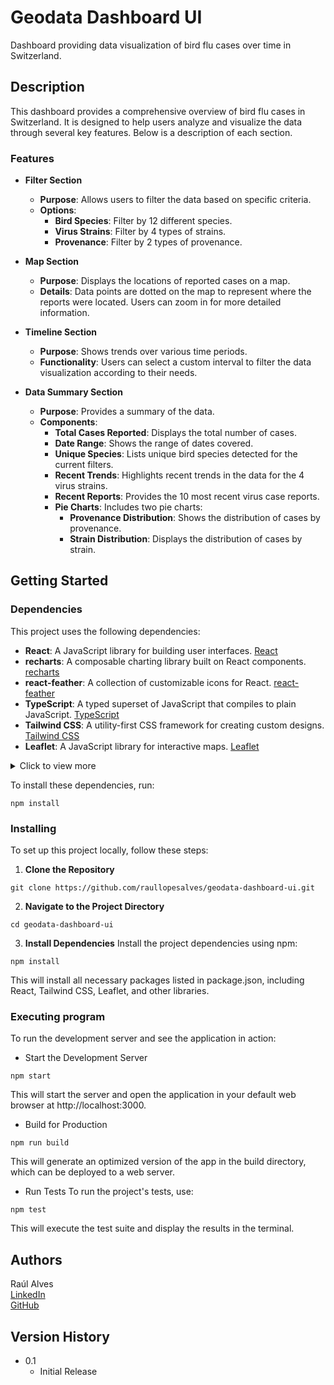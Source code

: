 # Geodata Dashboard UI

Dashboard providing data visualization of bird flu cases over time in Switzerland.

## Description

This dashboard provides a comprehensive overview of bird flu cases in Switzerland. It is designed to help users analyze and visualize the data through several key features. Below is a description of each section.

### Features

- **Filter Section**

  - **Purpose**: Allows users to filter the data based on specific criteria.
  - **Options**:
    - **Bird Species**: Filter by 12 different species.
    - **Virus Strains**: Filter by 4 types of strains.
    - **Provenance**: Filter by 2 types of provenance.

- **Map Section**

  - **Purpose**: Displays the locations of reported cases on a map.
  - **Details**: Data points are dotted on the map to represent where the reports were located. Users can zoom in for more detailed information.

- **Timeline Section**

  - **Purpose**: Shows trends over various time periods.
  - **Functionality**: Users can select a custom interval to filter the data visualization according to their needs.

- **Data Summary Section**
  - **Purpose**: Provides a summary of the data.
  - **Components**:
    - **Total Cases Reported**: Displays the total number of cases.
    - **Date Range**: Shows the range of dates covered.
    - **Unique Species**: Lists unique bird species detected for the current filters.
    - **Recent Trends**: Highlights recent trends in the data for the 4 virus strains.
    - **Recent Reports**: Provides the 10 most recent virus case reports.
    - **Pie Charts**: Includes two pie charts:
      - **Provenance Distribution**: Shows the distribution of cases by provenance.
      - **Strain Distribution**: Displays the distribution of cases by strain.

## Getting Started

### Dependencies

This project uses the following dependencies:

- **React**: A JavaScript library for building user interfaces. [React](https://reactjs.org/)
- **recharts**: A composable charting library built on React components. [recharts](https://recharts.org/)
- **react-feather**: A collection of customizable icons for React. [react-feather](https://feathericons.com/)
- **TypeScript**: A typed superset of JavaScript that compiles to plain JavaScript. [TypeScript](https://www.typescriptlang.org/)
- **Tailwind CSS**: A utility-first CSS framework for creating custom designs. [Tailwind CSS](https://tailwindcss.com/)
- **Leaflet**: A JavaScript library for interactive maps. [Leaflet](https://leafletjs.com/)

<details>
  <summary>Click to view more</summary>

  - **@mui/material**: Material-UI provides a set of React components that implement Google's Material Design. [MUI](https://mui.com/)
  - **Ant Design**: A design system for enterprise-level products. [Ant Design](https://ant.design/)
  - **chart.js**: A popular JavaScript library for creating charts. [Chart.js](https://www.chartjs.org/)
  - **react-chartjs-2**: A wrapper for Chart.js that makes it easy to use in React. [react-chartjs-2](https://github.com/reactchartjs/react-chartjs-2)
  - **react-datepicker**: A datepicker component for React. [react-datepicker](https://reactdatepicker.com/)
  - **lodash**: A JavaScript utility library that provides various functions for common programming tasks. [Lodash](https://lodash.com/)
  - **rc-slider**: A React component for sliders. [rc-slider](https://github.com/react-component/slider)
  - **react-papaparse**: A React wrapper for PapaParse, a powerful CSV parser. [react-papaparse](https://github.com/Greentube/react-papaparse)
  - **leaflet.markercluster**: A plugin for Leaflet that clusters markers on maps. [leaflet.markercluster](https://github.com/Leaflet/Leaflet.markercluster)
  - **react-leaflet**: React components for Leaflet maps. [react-leaflet](https://react-leaflet.js.org/)
  - **react-leaflet-markercluster**: A React wrapper for the Leaflet.markercluster plugin. [react-leaflet-markercluster](https://github.com/flexdinesh/react-leaflet-markercluster)
  - **tailwind-scrollbar**: A plugin for adding custom scrollbars to Tailwind CSS. [tailwind-scrollbar](https://github.com/adoxography/tailwind-scrollbar)
  - **@emotion/react** and **@emotion/styled**: Libraries for writing CSS styles with JavaScript. [Emotion](https://emotion.sh/docs/introduction)
  - **@testing-library/react** and **@testing-library/jest-dom**: Libraries for testing React components and DOM elements. [Testing Library](https://testing-library.com/)
  - **typescript**: A typed superset of JavaScript that compiles to plain JavaScript. [TypeScript](https://www.typescriptlang.org/)
  - **web-vitals**: A library for measuring web performance. [web-vitals](https://github.com/GoogleChrome/web-vitals)

</details>

To install these dependencies, run:

```
npm install
```

### Installing

To set up this project locally, follow these steps:

1. **Clone the Repository**

```
git clone https://github.com/raullopesalves/geodata-dashboard-ui.git
```

2. **Navigate to the Project Directory**

```
cd geodata-dashboard-ui
```

3. **Install Dependencies**
   Install the project dependencies using npm:

```
npm install
```

This will install all necessary packages listed in package.json, including React, Tailwind CSS, Leaflet, and other libraries.

### Executing program

To run the development server and see the application in action:

- Start the Development Server

```
npm start
```

This will start the server and open the application in your default web browser at http://localhost:3000.

- Build for Production

```
npm run build
```

This will generate an optimized version of the app in the build directory, which can be deployed to a web server.

- Run Tests
  To run the project's tests, use:

```
npm test
```

This will execute the test suite and display the results in the terminal.

## Authors

Raúl Alves \
[LinkedIn](https://www.linkedin.com/in/ra%C3%BAl-alves-b870a8210/) \
[GitHub](https://github.com/raullopesalves)

## Version History

- 0.1
  - Initial Release
